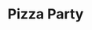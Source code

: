 ---
ee_id: '16'
site: '1'
type: '2'
long_id: 2004-009 Pizza Party
url: 2004-009-pizza-party
title: Pizza Party
year: '2004'
medium: Software
commission:
add_credit:
dims:
pitch: "​Software to order pizza over the command line."
ps: ​Check the related code below to download this if u r down. Note, it doesn’t work
  anymore, but it has lived on <a href="https://github.com/TheBored/SiriProxy-PizzaParty">through
  the magic of open source</a>.
live_url:
related: "[4114] [2013-138-the-source-pizza-party] 2013 138 The Source Issue 2 Pizza
  Party (SRF-015)"
youtube: https://www.youtube.com/watch?v=PnVaQQVla1Y
imgs: pizza-party-2004-009-screenshot-1-database-ih.jpg
subheading:
year2: '2004'
download:
add_credits: Michael  Frumin
related_code: https://github.com/coryarcangel/Pizza-Party-0.1.b
layout: things-i-made
---